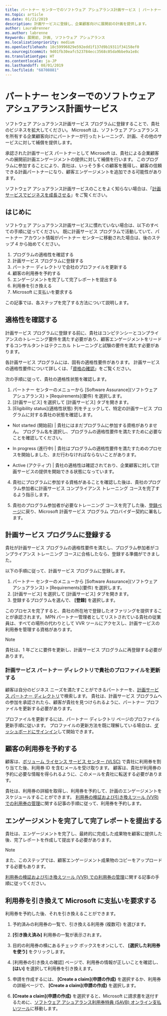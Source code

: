 ```yaml
---
title: パートナー センターでのソフトウェア アシュアランス計画サービス | パートナー センター
ms.topic: article
ms.date: 01/21/2019
description: 計画サービスに登録し、企業顧客向けに展開前の計画を提供します。
author: LauraBrenner
ms.author: labrenne
Keywords: 展開前, 計画, ソフトウェア アシュアランス
ms.localizationpriority: medium
ms.openlocfilehash: 18c59996829e592edd1f137d9b19311f34158ef0
ms.sourcegitcommit: 9d01fb30eafc523784ecc3568c05da9bbe9a1e8c
ms.translationtype: HT
ms.contentlocale: ja-JP
ms.lasthandoff: 08/01/2019
ms.locfileid: "68708881"
---
```

# <a name="software-assurance-planning-services-in-partner-center"></a>パートナー センターでのソフトウェア アシュアランス計画サービス

ソフトウェア アシュアランス計画サービス プログラムに登録することで、貴社のビジネスを拡大してください。 Microsoft は、ソフトウェア アシュアランスを所有する企業顧客向けにパートナーが行ったトレーニング、計画、その他のサービスに対して補償を提供します。

承認された計画サービス パートナーとして Microsoft は、貴社による企業顧客への展開前計画エンゲージメントの提供に対して補償を行います。 このプログラムに参加することにより、貴社は、いっそう多くの顧客を獲得し、顧客の信頼できる計画パートナーになり、顧客エンゲージメントを追加できる可能性があります。

ソフトウェア アシュアランス計画サービスのことをよく知らない場合は、「[計画サービスでビジネスを成長させる](https://planningservices.partners.extranet.microsoft.com/en/Pages/default.aspx)」をご覧ください。


## <a name="get-started"></a>はじめに

ソフトウェア アシュアランス計画サービスに慣れていない場合は、以下のすべての手順に従ってください。 既に計画サービス プログラムで活動していて、パートナー アカウント情報がパートナー センターに移動された場合は、後のステップ 4 から始めてください。 

1. プログラムの適格性を確認する 
2. 計画サービス プログラムに登録する
3. パートナー ディレクトリで会社のプロファイルを更新する
4. 顧客の利用券を予約する 
5. エンゲージメントを完了して完了レポートを提出する
6. 利用券を引き換える 
7. Microsoft に支払いを要求する

この記事では、各ステップを完了する方法について説明します。

## <a name="confirm-eligibility"></a>適格性を確認する

計画サービス プログラムに登録する前に、貴社はコンピテンシーとコンプライアンスのトレーニング要件を満たす必要があり、顧客エンゲージメントをリードするコンサルタントはテクニカル トレーニングと試験の要件を満たす必要があります。 

各計画サービス プログラムには、固有の適格性要件があります。 計画サービスの適格性要件について詳しくは、「[資格の確認](https://planningservices.partners.extranet.microsoft.com/en/Pages/partnereligibilityrequirements.aspx)」をご覧ください。

次の手順に従って、貴社の適格性状態を確認します。

1. パートナー センターのメニューから [Software Assurance]\(ソフトウェア アシュアランス\) > [Requirements]\(要件\) を選択します。 
2. [計画サービス] を選択して [計画サービス] タブを開きます。
3. [Eligibility status]\(適格性状態\) 列をチェックして、特定の計画サービス プログラムに対する貴社の状態を確認します。 

- Not started (開始前) | 貴社にはまだプログラムに参加する資格がありません。 プログラム名を選択し、プログラムの適格性要件を満たすために必要なことを確認してください。

- In progress (進行中) | 貴社はプログラムの適格性要件を満たすためのプロセスを開始しました、まだ行わなければならないことがあります。

- Active (アクティブ) | 貴社の適格性は確認されており、企業顧客に対して計画サービスの提供を開始できる状態になっています。 

4. 貴社にプログラムに参加する資格があることを確認した後は、貴社のプログラム参加者に計画サービス コンプライアンス トレーニング コースを完了するよう指示します。 

5. 貴社のプログラム参加者が必要なトレーニング コースを完了した後、[登録ページ](https://planningservices.partners.extranet.microsoft.com/en/Pages/GetRegistered.aspx)に戻り、Microsoft 計画サービス プログラム プロバイダー契約に署名します。 

## <a name="enroll-in-the-planning-services-program"></a>計画サービス プログラムに登録する

貴社が計画サービス プログラムの適格性要件を満たし、プログラム参加者がコンプライアンス トレーニング コースに合格したなら、登録する準備ができました。 

以下の手順に従って、計画サービス プログラムに登録します。

1. パートナー センターのメニューから [Software Assurance]\(ソフトウェア アシュアランス\) > [Requirements]\(要件\) を選択します。 
2. [計画サービス] を選択して [計画サービス] タブを開きます。
3. 登録するプログラムを選んで、 **[登録]** を選択します。

このプロセスを完了すると、貴社の所在地で登録したオファリングを提供することが承認されます。 MPN パートナー管理者としてリストされている貴社の従業員は、すべての場所の代わりとして VVR ツールにアクセスし、計画サービスの利用券を管理する資格があります。
>[!Note]
> 貴社は、1 年ごとに要件を更新し、計画サービス プログラムに再登録する必要があります。

### <a name="update-your-companys-profile-in-the-planning-services-partner-directory"></a>計画サービス パートナー ディレクトリで貴社のプロファイルを更新する 

顧客は自分のビジネス ニーズを満たすことができるパートナーを、[計画サービス パートナー ディレクトリ](https://directory.partners.extranet.microsoft.com/psbproviders/)で検索します。 貴社は、計画サービス プログラムへの参加を承認されたら、顧客が貴社を見つけられるように、パートナー プロファイルを更新する必要があります。 

プロファイルを更新するには、パートナー ディレクトリ ページのプロファイル更新手順に従います。 プロファイルの更新方法を既に理解している場合は、[ダッシュボードにサインイン](https://planningservices.partners.extranet.microsoft.com/en/Pages/dashboard.aspx)して開始できます。  

## <a name="reserve-customer-voucher"></a>顧客の利用券を予約する

顧客は、[ボリューム ライセンス サービス センター (VLSC)](https://www.microsoft.com/Licensing/servicecenter/default.aspx) で貴社に利用券を割り当てた後、利用券 ID を含むメールを受け取ります。 顧客は、貴社が利用券の予約に必要な情報を得られるように、このメールを貴社に転送する必要があります。 

貴社は、利用券の詳細を取得し、利用券を予約して、計画のエンゲージメントをスケジュールすることができます。 [利用券の検証および引き換えツール (VVR) での利用券の管理](voucher-validation-tool.md)に関する記事の手順に従って、利用券を予約します。  

## <a name="complete-the-engagement-and-submit-completion-report"></a>エンゲージメントを完了して完了レポートを提出する

貴社は、エンゲージメントを完了し、最終的に完成した成果物を顧客に提供した後、完了レポートを作成して提出する必要があります。

>[!NOTE]
> また、このステップでは、顧客エンゲージメント成果物のコピーをアップロードする必要もあります。 


[利用券の検証および引き換えツール (VVR) での利用券の管理](voucher-validation-tool.md)に関する記事の手順に従ってください。

## <a name="redeem-a-voucher-and-request-payment-from-microsoft"></a>利用券を引き換えて Microsoft に支払いを要求する

利用券を予約した後、それを引き換えることができます。 

1. 予約済みの利用券の一覧で、引き換える利用券 (複数可) を選びます。 
2. **[引き換え済み]** 利用券の一覧が表示されます。
3. 目的の利用券の横にあるチェック ボックスをオンにして、 **[選択した利用券を使う]** をクリックします。
4. [利用券の引き換えの確認] ページで、利用券の情報が正しいことを確認し、 **[はい]** を選択して利用券を引き換えます。

5. 申請を作成するには、 **[Create a claim]\(申請の作成\)** を選択するか、利用券の詳細ページで、 **[Create a claim]\(申請の作成\)** を選択します。

6. **[Create a claim]\(申請の作成\)** を選択すると、Microsoft に請求書を送付するために、[ソフトウェア アシュアランス利用券特典 (SAVB) オンライン支払いツール](https://planningservices.partners.extranet.microsoft.com/en/Pages/getpaid.aspx)に移動します。



